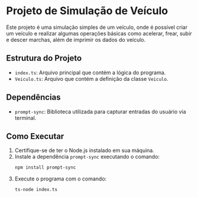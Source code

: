 # Projeto de Simulação de Veículo

Este projeto é uma simulação simples de um veículo, onde é possível criar um veículo e realizar algumas operações básicas como acelerar, frear, subir e descer marchas, além de imprimir os dados do veículo.

## Estrutura do Projeto

- `index.ts`: Arquivo principal que contém a lógica do programa.
- `Veiculo.ts`: Arquivo que contém a definição da classe `Veiculo`.

## Dependências

- `prompt-sync`: Biblioteca utilizada para capturar entradas do usuário via terminal.

## Como Executar

1. Certifique-se de ter o Node.js instalado em sua máquina.
2. Instale a dependência `prompt-sync` executando o comando:
   ```sh
   npm install prompt-sync
3. Execute o programa com o comando:
    ```sh
    ts-node index.ts
